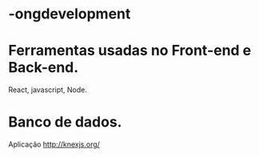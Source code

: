 # -ongdevelopment

# Ferramentas usadas no Front-end e Back-end.

React, javascript, Node.

# Banco de dados.
Aplicação http://knexjs.org/
